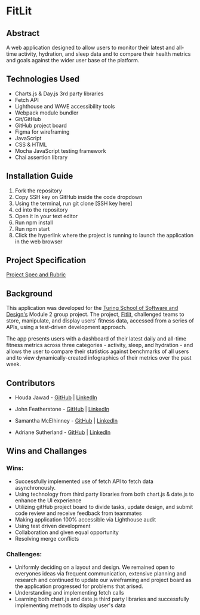 # FitLit

## Abstract
A web application designed to allow users to monitor their latest and all-time activity, hydration, and sleep data and to compare their health metrics and goals against the wider user base of the platform. 

## Technologies Used
- Charts.js & Day.js 3rd party libraries
- Fetch API
- Lighthouse and WAVE accessibility tools
- Webpack module bundler
- Git/GitHub
- GitHub project board
- Figma for wireframing
- JavaScript
- CSS & HTML
- Mocha JavaScript testing framework
- Chai assertion library

## Installation Guide
1. Fork the repository
2. Copy SSH key on GitHub inside the code dropdown
3. Using the terminal, run git clone [SSH key here]
4. cd into the repository
5. Open it in your text editor
6. Run npm install 
7. Run npm start
8. Click the hyperlink where the project is running to launch the application in the web browser

## Project Specification
[Project Spec and Rubric](https://frontend.turing.edu/projects/module-2/fitlit-part-one-agile.html)

## Background
This application was developed for the [Turing School of Software and Design's](https://frontend.turing.edu/) Module 2 group project. The project, [Fitlit](https://frontend.turing.edu/projects/module-2/fitlit-part-one-agile.html), challenged teams to store, manipulate, and display users' fitness data, accessed from a series of APIs, using a test-driven development approach.

The app presents users with a dashboard of their latest daily and all-time fitness metrics across three categories - activity, sleep, and hydration - and allows the user to compare their statistics against benchmarks of all users and to view dynamically-created infographics of their metrics over the past week.

## Contributors

- Houda Jawad - [GitHub](https://github.com/hjawad22) | [LinkedIn](https://www.linkedin.com/in/houda-jawad-b0315675/)

- John Featherstone - [GitHub](https://github.com/JWFeatherstone) | [LinkedIn](https://www.linkedin.com/in/john-w-featherstone/)

- Samantha McElhinney - [GitHub](https://github.com/SamanthaMcElhinney) | [LinkedIn](https://www.linkedin.com/in/samantha-mcelhinney-98134b170/)

- Adriane Sutherland - [GitHub](https://github.com/asutherland91) | [LinkedIn](https://www.linkedin.com/in/adrianesutherland/)

## Wins and Challanges

### Wins:
- Successfully implemented use of fetch API to fetch data asynchronously.
- Using technology from third party libraries from both chart.js & date.js to enhance the UI experience
- Utilizing gitHub project board to divide tasks, update design, and submit code review and receive feedback from teammates 
- Making application 100% accessible via Lighthouse audit
- Using test driven development 
- Collaboration and given equal opportunity
- Resolving merge conflicts 

### Challenges:
- Uniformly deciding on a layout and design. We remained open to everyones ideas via frequent communication, extensive planning and research and continued to update our wireframing and project board as the application progressed for problems that arised.
- Understanding and implementing fetch calls
- Learning both chart.js and date.js third party libraries and successfully implementing methods to display user's data
